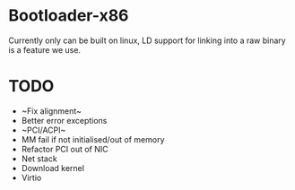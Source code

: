 # Bootloader-x86

Currently only can be built on linux, LD support for linking into a raw binary is a feature we use.


# TODO
* ~Fix alignment~
* Better error exceptions
* ~PCI/ACPI~
* MM fail if not initialised/out of memory
* Refactor PCI out of NIC
* Net stack
* Download kernel
* Virtio
